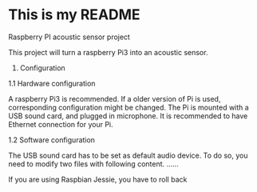 # This is my README
Raspberry PI acoustic sensor project

This project will turn a raspberry Pi3 into an acoustic sensor.

1. Configuration

1.1 Hardware configuration

A raspberry Pi3 is recommended. If a older version of Pi is used, corresponding configuration might be changed.
The Pi is mounted with a USB sound card, and plugged in microphone.
It is recommended to have Ethernet connection for your Pi.

1.2 Software configuration

The USB sound card has to be set as default audio device. To do so, you need to modify two files with following content.
......

If you are using Raspbian Jessie, you have to roll back
